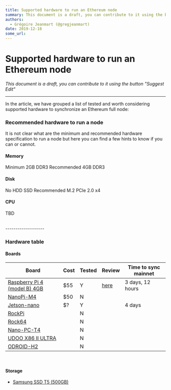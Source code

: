 ```yaml
---
title: Supported hardware to run an Ethereum node
summary: This document is a draft, you can contribute to it using the button Suggest Edit In the article, we have grouped a list of tested and worth considering supporte
authors:
  - Grégoire Jeanmart (@gregjeanmart)
date: 2019-12-18
some_url: 
---
```


# Supported hardware to run an Ethereum node


*This document is a draft, you can contribute to it using the button "Suggest Edit"*

-------------

In the article, we have grouped a list of tested and worth considering supported hardware to synchronize an Ethereum full node:


### Recommended hardware to run a node

It is not clear what are the minimum and recommended  hardware specification to run a node but here you can find  a few hints to know if you can or cannot.


#### Memory

Minimum 2GB DDR3
Recommended 4GB DDR3

#### Disk

No HDD
SSD
Recommended M.2 PCIe 2.0 x4

#### CPU
TBD

<br />
-------------------

### Hardware table

#### Boards

| Board | Cost | Tested | Review | Time to sync mainnet |
| -------- | -------- | -------- | -------- | -------- | 
| [Raspberry Pi 4 (model B) 4GB](https://www.raspberrypi.org/products/raspberry-pi-4-model-b/) | $55 | Y | [here](https://kauri.io/article/9695fcca217f46feb355245275835fc0) | 3 days, 12 hours |
| [NanoPi-M4](https://www.friendlyarm.com/index.php?route=product/product&product_id=234) |  $50 | N |  |  |
| [Jetson-nano](https://www.nvidia.com/en-us/autonomous-machines/embedded-systems/jetson-nano/) |  $? |  Y |  | 4 days |
| [RockPi](http://rockpi.org/) |  |  N |  |  |  |
| [Rock64](https://www.pine64.org/devices/single-board-computers/rock64/) |  |  N | |  |
| [Nano-PC-T4](https://www.friendlyarm.com/index.php?route=product/product&path=69&product_id=225) |  |  N | |  |
| [UDOO X86 II ULTRA](https://www.udoo.org/) |  |  N | |  |
| [ODROID-H2](https://www.hardkernel.com/shop/odroid-h2/) |  |  N |  |  |


<br />

#### Storage

- [Samsung SSD T5 (500GB)](https://www.amazon.com/Samsung-T5-Portable-SSD-MU-PA500B/dp/B073GZBT36)


